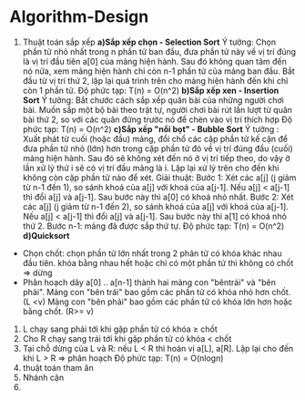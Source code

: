 # Algorithm-Design
1. Thuật toán sắp xếp
**a)Sắp xếp chọn - Selection Sort**
Ý tưởng:  Chọn phần tử nhỏ nhất trong n phần tử ban đầu, đưa phần
tử này về vị trí đúng là vị trí đầu tiên a[0] của mảng hiện hành. Sau đó không quan tâm đến nó nữa, xem mảng hiện hành chỉ còn n-1 phần tử của mảng ban đầu. Bắt đầu từ vị trí thứ 2, lặp lại quá trình trên cho
mảng hiện hành đến khi chỉ còn 1 phần tử.
Độ phức tạp: T(n) = O(n^2)
**b)Sắp xếp xen - Insertion Sort**
Ý tưởng: Bắt chước cách sắp xếp quân bài của những người chơi bài. Muốn sắp một bộ bài theo trật tự, người chơi bài rút lần lượt từ quân bài thứ 2, so với các quân đứng trước nó để chèn vào vị trí thích hợp
Độ phức tạp: T(n) = O(n^2)
**c)Sắp xếp "nổi bọt" - Bubble Sort**
Ý tưởng : 
Xuất phát từ cuối (hoặc đầu) mảng, đổi chổ các cặp phần tử kế cận để đưa phần tử nhỏ (lớn) hơn trong cặp phần tử đó về vị trí đúng đầu (cuối) mảng hiện hành. Sau đó sẽ không xét đến nó ở vị trí tiếp theo, do vậy ở lần xử lý thứ i sẽ có vị trí đầu mảng là i. Lặp lại xử lý trên cho đến
khi không còn cặp phần tử nào để xét.
Giải thuật:
Bước 1: Xét các a[j] (j giảm từ n-1 đến 1), so sánh khoá của a[j] với khoá của a[j-1]. Nếu a[j] < a[j-1] thì đổi a[j] và a[j-1]. Sau bước này thì a[0] có khoá nhỏ nhất.
 Bước 2: Xét các a[j] (j giảm từ n-1 đến 2), so sánh khoá của a[j] với khoá của a[j-1]. Nếu a[j] < a[j-1] thì đổi a[j] và a[j-1]. Sau bước này thì a[1] có khoá nhỏ thứ 2.
Bước n-1: mảng đã được sắp thứ tự.
Độ phức tạp: T(n) = O(n^2)
**d)Quicksort**
- Chọn chốt: chọn phần tử lớn nhất trong 2 phân tử có khóa khác nhau đầu tiên. khóa bằng nhau hết hoặc chỉ có một phần tử thì không có chốt => dừng
- Phân hoạch dãy a[0] .. a[n-1] thành hai mảng con "bêntrái" và "bên phải".
Mảng con "bên trái" bao gồm các phần tử có khóa nhỏ hơn chốt. (L <v)
Mảng con "bên phải" bao gồm các phần tử có khóa lớn hơn hoặc bằng chốt. (R>= v)
1. L chạy sang phải tới khi gặp phần tử có khóa ≥ chốt
2. Cho R chạy sang trái tới khi gặp phần tử có khóa < chốt
3. Tại chỗ dừng của L và R: nếu L < R thì hoán vị a[L], a[R].
Lặp lại cho đến khi L > R => phân hoạch
Độ phức tạp: T(n) = O(nlogn)
3. thuật toán tham ăn
4. Nhánh cận
5. 
